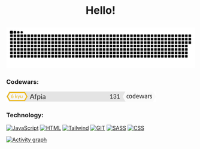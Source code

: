 # <p align="center">Hello!</p>
<p align="center">
 <img width="600" src="github-snake.svg" alt="snake"/>
</p>

### Codewars:
<p align="left">
 <img width="400" src="small.svg" alt="codewars"/>
</p>

### Technology:
[![JavaScript](https://img.shields.io/badge/-JavaScript-black?style=for-the-badge&logo=javascript)]()
[![HTML](https://img.shields.io/badge/-HTML-black?style=for-the-badge&logo=html5)]()
[![Tailwind](https://img.shields.io/badge/-Tailwind-black?style=for-the-badge&logo=tailwindcss&logoColor=#06B6D4)]()
[![GIT](https://img.shields.io/badge/-git-black?style=for-the-badge&logo=git&logoColor=#F05032)]()
[![SASS](https://img.shields.io/badge/-sass-black?style=for-the-badge&logo=sass&logoColor=#CC6699)]()
[![CSS](https://img.shields.io/badge/-CSS-black?style=for-the-badge&logo=css3&logoColor=#157244)]()


[![Activity graph](https://github-readme-activity-graph.vercel.app/graph?username=Afpia&custom_title=Afpia%20Graph&theme=high-contrast)]()
